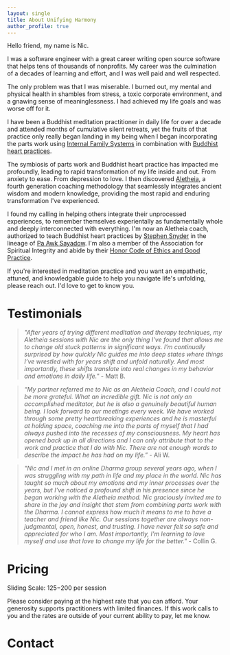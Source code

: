 ```yaml
---
layout: single
title: About Unifying Harmony
author_profile: true
---
```


Hello friend, my name is Nic.

I was a software engineer with a great career writing open source software that helps tens of thousands of nonprofits. My career was the culmination of a decades of learning and effort, and I was well paid and well respected.

The only problem was that I was miserable. I burned out, my mental and physical health in shambles from stress, a toxic corporate environment, and a gnawing sense of meaninglessness. I had achieved my life goals and was worse off for it.

I have been a Buddhist meditation practitioner in daily life for over a decade and attended months of cumulative silent retreats, yet the fruits of that practice only really began landing in my being when I began incorporating the parts work using [Internal Family Systems](https://en.wikipedia.org/wiki/Internal_Family_Systems_Model) in combination with [Buddhist heart practices](https://en.wikipedia.org/wiki/Brahmavihara).

The symbiosis of parts work and Buddhist heart practice has impacted me profoundly, leading to rapid transformation of my life inside and out. From anxiety to ease. From depression to love. I then discovered [Aletheia](https://integralunfoldment.com/), a fourth generation coaching methodology that seamlessly integrates ancient wisdom and modern knowledge, providing the most rapid and enduring transformation I've experienced.

I found my calling in helping others integrate their unprocessed experiences, to remember themselves experientally as fundamentally whole and deeply interconnected with everything. I'm now an Aletheia coach, authorized to teach Buddhist heart practices by [Stephen Snyder](https://awakeningdharma.org) in the lineage of [Pa Awk Sayadow](https://www.paaukforestmonastery.org/about-us). I'm also a member of the Association for Spiritual Integrity and abide by their [Honor Code of Ethics and Good Practice](https://www.spiritual-integrity.org/honor-code/honor-code-for-individuals/).

If you're interested in meditation practice and you want an empathetic, attuned, and knowledgable guide to help you navigate life's unfolding, please reach out. I'd love to get to know you.

# Testimonials

> _"After years of trying different meditation and therapy techniques, my Aletheia sessions with Nic are the only thing I’ve found that allows me to change old stuck patterns in significant ways. I’m continually surprised by how quickly Nic guides me into deep states where things I’ve wrestled with for years shift and unfold naturally. And most importantly, these shifts translate into real changes in my behavior and emotions in daily life."_ \- Matt B.

> _“My partner referred me to Nic as an Aletheia Coach, and I could not be more grateful. What an incredible gift. Nic is not only an accomplished meditator, but he is also a genuinely beautiful human being. I look forward to our meetings every week. We have worked through some pretty heartbreaking experiences and he is masterful at holding space, coaching me into the parts of myself that I had always pushed into the recesses of my consciousness. My heart has opened back up in all directions and I can only attribute that to the work and practice that I do with Nic. There are not enough words to describe the impact he has had on my life.”_ \- Ali W.

> _"Nic and I met in an online Dharma group several years ago, when I was struggling with my path in life and my place in the world. Nic has taught so much about my emotions and my inner processes over the years, but I've noticed a profound shift in his presence since he began working with the Aletheia method. Nic graciously invited me to share in the joy and insight that stem from combining parts work with the Dharma. I cannot express how much it means to me to have a teacher and friend like Nic. Our sessions together are always non-judgmental, open, honest, and trusting. I have never felt so safe and appreciated for who I am. Most importantly, I'm learning to love myself and use that love to change my life for the better."_ \- Collin G.

# Pricing

Sliding Scale: $125-$200 per session

Please consider paying at the highest rate that you can afford. Your generosity supports practitioners with limited finances.
If this work calls to you and the rates are outside of your current ability to pay, let me know.

# Contact
